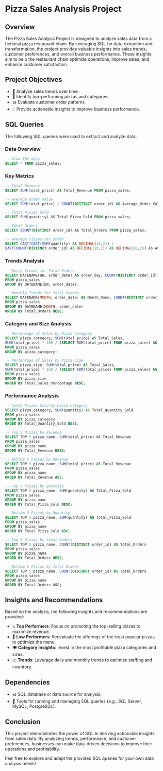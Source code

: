 # Pizza Sales Analysis Project

## Overview

The Pizza Sales Analysis Project is designed to analyze sales data from a fictional pizza restaurant chain. By leveraging SQL for data extraction and transformation, the project provides valuable insights into sales trends, customer preferences, and overall business performance. These insights aim to help the restaurant chain optimize operations, improve sales, and enhance customer satisfaction.

## Project Objectives

- 🔢 Analyze sales trends over time.
- 🍕 Identify top-performing pizzas and categories.
- 📊 Evaluate customer order patterns.
- 💡 Provide actionable insights to improve business performance.

## SQL Queries

The following SQL queries were used to extract and analyze data:

### Data Overview

```sql
-- View the data
SELECT * FROM pizza_sales;
```

### Key Metrics

```sql
-- Total Revenue
SELECT SUM(total_price) AS Total_Revenue FROM pizza_sales;

-- Average Order Value
SELECT SUM(total_price) / COUNT(DISTINCT order_id) AS Average_Order_Value FROM pizza_sales;

-- Total Pizzas Sold
SELECT SUM(quantity) AS Total_Pizza_Sold FROM pizza_sales;

-- Total Orders
SELECT COUNT(DISTINCT order_id) AS Total_Orders FROM pizza_sales;

-- Average Pizzas Per Order
SELECT CAST(CAST(SUM(quantity) AS DECIMAL(10,2)) /
CAST(COUNT(DISTINCT order_id) AS DECIMAL(10,2)) AS DECIMAL(10,2)) AS Avg_Pizzas_Per_Order FROM pizza_sales;
```

### Trends Analysis

```sql
-- Daily Trends for Total Orders
SELECT DATENAME(DW, order_date) AS order_day, COUNT(DISTINCT order_id) AS Total_Orders
FROM pizza_sales
GROUP BY DATENAME(DW, order_date);

-- Monthly Trends for Total Orders
SELECT DATENAME(MONTH, order_date) AS Month_Name, COUNT(DISTINCT order_id) AS Total_Orders
FROM pizza_sales
GROUP BY DATENAME(MONTH, order_date)
ORDER BY Total_Orders DESC;
```

### Category and Size Analysis

```sql
-- Percentage of Sales by Pizza Category
SELECT pizza_category, SUM(total_price) AS Total_Sales,
SUM(total_price) * 100 / (SELECT SUM(total_price) FROM pizza_sales) AS Total_Sales_Percentage
FROM pizza_sales
GROUP BY pizza_category;

-- Percentage of Sales by Pizza Size
SELECT pizza_size, SUM(total_price) AS Total_Sales,
SUM(total_price) * 100 / (SELECT SUM(total_price) FROM pizza_sales) AS Total_Sales_Percentage
FROM pizza_sales
GROUP BY pizza_size
ORDER BY Total_Sales_Percentage DESC;
```

### Performance Analysis

```sql
-- Total Pizzas Sold by Pizza Category
SELECT pizza_category, SUM(quantity) AS Total_Quantity_Sold
FROM pizza_sales
GROUP BY pizza_category
ORDER BY Total_Quantity_Sold DESC;

-- Top 5 Pizzas by Revenue
SELECT TOP 5 pizza_name, SUM(total_price) AS Total_Revenue
FROM pizza_sales
GROUP BY pizza_name
ORDER BY Total_Revenue DESC;

-- Bottom 5 Pizzas by Revenue
SELECT TOP 5 pizza_name, SUM(total_price) AS Total_Revenue
FROM pizza_sales
GROUP BY pizza_name
ORDER BY Total_Revenue ASC;

-- Top 5 Pizzas by Quantity
SELECT TOP 5 pizza_name, SUM(quantity) AS Total_Pizza_Sold
FROM pizza_sales
GROUP BY pizza_name
ORDER BY Total_Pizza_Sold DESC;

-- Bottom 5 Pizzas by Quantity
SELECT TOP 5 pizza_name, SUM(quantity) AS Total_Pizza_Sold
FROM pizza_sales
GROUP BY pizza_name
ORDER BY Total_Pizza_Sold ASC;

-- Top 5 Pizzas by Total Orders
SELECT TOP 5 pizza_name, COUNT(DISTINCT order_id) AS Total_Orders
FROM pizza_sales
GROUP BY pizza_name
ORDER BY Total_Orders DESC;

-- Bottom 5 Pizzas by Total Orders
SELECT TOP 5 pizza_name, COUNT(DISTINCT order_id) AS Total_Orders
FROM pizza_sales
GROUP BY pizza_name
ORDER BY Total_Orders ASC;
```

## Insights and Recommendations

Based on the analysis, the following insights and recommendations are provided:

- 🔝 **Top Performers**: Focus on promoting the top-selling pizzas to maximize revenue.
- 🚫 **Low Performers**: Reevaluate the offerings of the least popular pizzas to optimize the menu.
- 🍽️ **Category Insights**: Invest in the most profitable pizza categories and sizes.
- 📈 **Trends**: Leverage daily and monthly trends to optimize staffing and inventory.

## Dependencies

- 📊 SQL database or data source for analysis.
- 🔧 Tools for running and managing SQL queries (e.g., SQL Server, MySQL, PostgreSQL).

## Conclusion

This project demonstrates the power of SQL in deriving actionable insights from sales data. By analyzing trends, performance, and customer preferences, businesses can make data-driven decisions to improve their operations and profitability.

Feel free to explore and adapt the provided SQL queries for your own data analysis needs!

